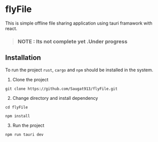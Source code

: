 # flyFile

This is simple offline file sharing application using tauri framawork with react.

> ### NOTE : Its not complete yet .Under progress

## Installation
To run the project `rust`, `cargo` and `npm` should be installed in the system.

1. Clone the project

```shell
git clone https://github.com/Saugat913/flyFile.git
```

2. Change directory and install dependency
```shell
cd flyFile
```
```shell
npm install
```


3. Run the project
``` shell
npm run tauri dev
```
